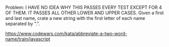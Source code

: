 Problem:
I HAVE NO IDEA WHY THIS PASSES EVERY TEST EXCEPT FOR 4 OF THEM. IT PASSES ALL OTHER LOWER AND UPPER CASES.
Given a first and last name, crate a new string with the first letter of each name separated by ".".

https://www.codewars.com/kata/abbreviate-a-two-word-name/train/javascript
